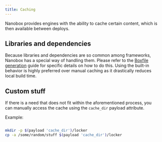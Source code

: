 ```yaml
---
title: Caching
---
```


Nanobox provides engines with the ability to cache certain content, which is then available between deploys.

## Libraries and dependencies

Because libraries and dependencies are so common among frameworks, Nanobox has a special way of handling them. Please refer to the [Boxfile generation](/engines/scripts/boxfile/#cached-libraries) guide for specific details on how to do this. Using the built-in behavior is highly preferred over manual caching as it drastically reduces local build time.

## Custom stuff

If there is a need that does not fit within the aforementioned process, you can manually access the cache using the `cache_dir` payload attribute.

Example:

```bash

mkdir -p $(payload 'cache_dir')/locker
cp -a /some/random/stuff $(payload 'cache_dir')/locker

```
